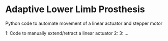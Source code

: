 # Adaptive Lower Limb Prosthesis
 Python code to automate movement of a linear actuator and stepper motor

1: Code to manually extend/retract a linear actuator
2:
3:
...